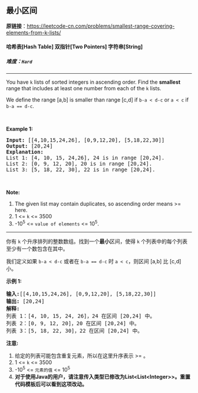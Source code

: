 ## 最小区间

**原链接**：<https://leetcode-cn.com/problems/smallest-range-covering-elements-from-k-lists/>

#### 哈希表[Hash Table]    双指针[Two Pointers]    字符串[String]    

##### 难度：**`Hard`**

----- 
<p>You have <code>k</code> lists of sorted integers in ascending order. Find the <b>smallest</b> range that includes at least one number from each of the <code>k</code> lists.</p>

<p>We define the range [a,b] is smaller than range [c,d] if <code>b-a &lt; d-c</code> or <code>a &lt; c</code> if <code>b-a == d-c</code>.</p>

<p>&nbsp;</p>

<p><b>Example 1:</b></p>

<pre>
<b>Input: </b>[[4,10,15,24,26], [0,9,12,20], [5,18,22,30]]
<b>Output:</b> [20,24]
<b>Explanation:</b> 
List 1: [4, 10, 15, 24,26], 24 is in range [20,24].
List 2: [0, 9, 12, 20], 20 is in range [20,24].
List 3: [5, 18, 22, 30], 22 is in range [20,24].
</pre>

<p>&nbsp;</p>

<p><b>Note:</b></p>

<ol>
	<li>The given list may contain duplicates, so ascending order means &gt;= here.</li>
	<li>1 &lt;= <code>k</code> &lt;= 3500</li>
	<li>-10<sup>5</sup> &lt;= <code>value of elements</code> &lt;= 10<sup>5</sup>.</li>
</ol>


----- 
<p>你有&nbsp;<code>k</code>&nbsp;个升序排列的整数数组。找到一个<strong>最小</strong>区间，使得&nbsp;<code>k</code>&nbsp;个列表中的每个列表至少有一个数包含在其中。</p>

<p>我们定义如果&nbsp;<code>b-a &lt; d-c</code>&nbsp;或者在&nbsp;<code>b-a == d-c</code>&nbsp;时&nbsp;<code>a &lt; c</code>，则区间 [a,b] 比 [c,d] 小。</p>

<p><strong>示例 1:</strong></p>

<pre>
<strong>输入:</strong>[[4,10,15,24,26], [0,9,12,20], [5,18,22,30]]
<strong>输出:</strong> [20,24]
<strong>解释:</strong> 
列表 1：[4, 10, 15, 24, 26]，24 在区间 [20,24] 中。
列表 2：[0, 9, 12, 20]，20 在区间 [20,24] 中。
列表 3：[5, 18, 22, 30]，22 在区间 [20,24] 中。
</pre>

<p><strong>注意:</strong></p>

<ol>
	<li>给定的列表可能包含重复元素，所以在这里升序表示 &gt;= 。</li>
	<li>1 &lt;= <code>k</code> &lt;= 3500</li>
	<li>-10<sup>5</sup> &lt;= <code>元素的值</code>&nbsp;&lt;= 10<sup>5</sup></li>
	<li><strong>对于使用Java的用户，请注意传入类型已修改为List&lt;List&lt;Integer&gt;&gt;。重置代码模板后可以看到这项改动。</strong></li>
</ol>
